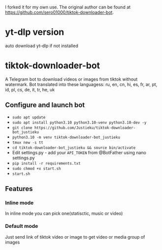 I forked it for my own use. The original author can be found at https://github.com/sero01000/tiktok-downloader-bot.

# yt-dlp version
auto download yt-dlp if not installed

# tiktok-downloader-bot
A Telegram bot to download videos or images from tiktok without watermark.
Bot translated into these languagess: ru, en, cn, hi, es, fr, ar, pt, id, pl, cs, de, it, tr, he, uk

## Configure and launch bot
  - `sudo apt update`
  - `sudo apt install python3.10 python3.10-venv python3.10-dev -y`
  - `git clone https://github.com/Justieku/tiktok-downloader-bot_justieku`
  - `python3.10 -m venv tiktok-downloader-bot_justieku`
  - `tmux new -s tt`
  - `cd tiktok-downloader-bot_justieku && source bin/activate`
  - Edit settings.py - add your `API_TOKEN` from @BotFather using nano settings.py
  - `pip install -r requirements.txt`
  - `sudo chmod +x start.sh`
  - `start.sh`

## Features
### Inline mode
  In inline mode you can pick one(statisctic, music or video)

### Default mode
  Just send link of tiktok video or image to get video or media group of images
  
